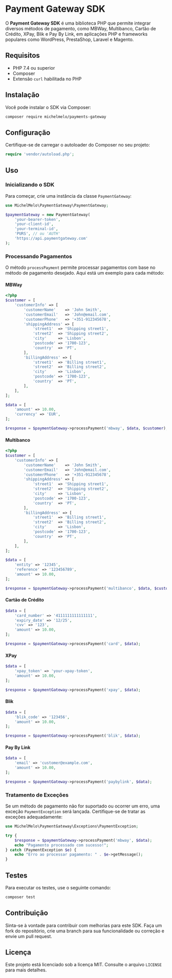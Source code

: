 # Payment Gateway SDK

O **Payment Gateway SDK** é uma biblioteca PHP que permite integrar diversos métodos de pagamento, como MBWay, Multibanco, Cartão de Crédito, XPay, Blik e Pay By Link, em aplicações PHP e frameworks populares como WordPress, PrestaShop, Laravel e Magento.

## Requisitos

- PHP 7.4 ou superior
- Composer
- Extensão `curl` habilitada no PHP

## Instalação

Você pode instalar o SDK via Composer:

```bash
composer require michelmelo/payments-gateway
```

## Configuração

Certifique-se de carregar o autoloader do Composer no seu projeto:

```php
require 'vendor/autoload.php';
```

## Uso

### Inicializando o SDK

Para começar, crie uma instância da classe `PaymentGateway`:

```php
use MichelMelo\PaymentGateway\PaymentGateway;

$paymentGateway = new PaymentGateway(
    'your-bearer-token',
    'your-client-id',
    'your-terminal-id',
    'PURS', // ou 'AUTH'
    'https://api.paymentgateway.com'
);

```

### Processando Pagamentos

O método `processPayment` permite processar pagamentos com base no método de pagamento desejado. Aqui está um exemplo para cada método:

#### MBWay

```php
<?php
$customer = [
    'customerInfo' => [
        'customerName'    => 'John Smith',
        'customerEmail'   => 'John@email.com',
        'customerPhone'   => '+351-912345678',
        'shippingAddress' => [
            'street1'  => 'Shipping street1',
            'street2'  => 'Shipping street2',
            'city'     => 'Lisbon',
            'postcode' => '1700-123',
            'country'  => 'PT',
        ],
        'billingAddress' => [
            'street1'  => 'Billing street1',
            'street2'  => 'Billing street2',
            'city'     => 'Lisbon',
            'postcode' => '1700-123',
            'country'  => 'PT',
        ],
    ],
];

$data = [
    'amount' => 10.00,
    'currency' => 'EUR',
];

$response = $paymentGateway->processPayment('mbway', $data, $customer);
```

#### Multibanco

```php
<?php
$customer = [
    'customerInfo' => [
        'customerName'    => 'John Smith',
        'customerEmail'   => 'John@email.com',
        'customerPhone'   => '+351-912345678',
        'shippingAddress' => [
            'street1'  => 'Shipping street1',
            'street2'  => 'Shipping street2',
            'city'     => 'Lisbon',
            'postcode' => '1700-123',
            'country'  => 'PT',
        ],
        'billingAddress' => [
            'street1'  => 'Billing street1',
            'street2'  => 'Billing street2',
            'city'     => 'Lisbon',
            'postcode' => '1700-123',
            'country'  => 'PT',
        ],
    ],
];

$data = [
    'entity' => '12345',
    'reference' => '123456789',
    'amount' => 10.00,
];

$response = $paymentGateway->processPayment('multibanco', $data, $customer);
```

#### Cartão de Crédito

```php
$data = [
    'card_number' => '4111111111111111',
    'expiry_date' => '12/25',
    'cvv' => '123',
    'amount' => 10.00,
];

$response = $paymentGateway->processPayment('card', $data);
```

#### XPay

```php
$data = [
    'xpay_token' => 'your-xpay-token',
    'amount' => 10.00,
];

$response = $paymentGateway->processPayment('xpay', $data);
```

#### Blik

```php
$data = [
    'blik_code' => '123456',
    'amount' => 10.00,
];

$response = $paymentGateway->processPayment('blik', $data);
```

#### Pay By Link

```php
$data = [
    'email' => 'customer@example.com',
    'amount' => 10.00,
];

$response = $paymentGateway->processPayment('paybylink', $data);
```

### Tratamento de Exceções

Se um método de pagamento não for suportado ou ocorrer um erro, uma exceção `PaymentException` será lançada. Certifique-se de tratar as exceções adequadamente:

```php
use MichelMelo\PaymentGateway\Exceptions\PaymentException;

try {
    $response = $paymentGateway->processPayment('mbway', $data);
    echo "Pagamento processado com sucesso!";
} catch (PaymentException $e) {
    echo "Erro ao processar pagamento: " . $e->getMessage();
}
```

## Testes

Para executar os testes, use o seguinte comando:

```bash
composer test
```

## Contribuição

Sinta-se à vontade para contribuir com melhorias para este SDK. Faça um fork do repositório, crie uma branch para sua funcionalidade ou correção e envie um pull request.

## Licença

Este projeto está licenciado sob a licença MIT. Consulte o arquivo `LICENSE` para mais detalhes.